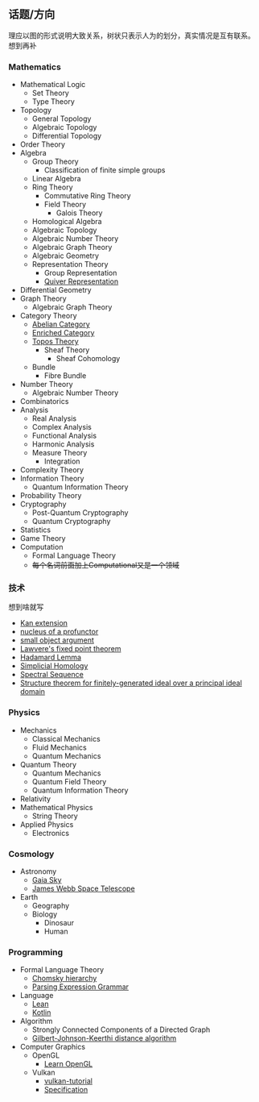 ## 话题/方向
理应以图的形式说明大致关系，树状只表示人为的划分，真实情况是互有联系。
想到再补

### Mathematics
* Mathematical Logic
  * Set Theory
  * Type Theory
* Topology
  * General Topology
  * Algebraic Topology
  * Differential Topology
* Order Theory
* Algebra   
  * Group Theory
    * Classification of finite simple groups  
  * Linear Algebra
  * Ring Theory
    * Commutative Ring Theory
    * Field Theory
      * Galois Theory
  * Homological Algebra
  * Algebraic Topology
  * Algebraic Number Theory
  * Algebraic Graph Theory
  * Algebraic Geometry
  * Representation Theory
    * Group Representation
    * [Quiver Representation](https://ncatlab.org/nlab/show/quiver+representation)
* Differential Geometry
* Graph Theory
  * Algebraic Graph Theory
* Category Theory
  * [Abelian Category](https://ncatlab.org/nlab/show/abelian+category)
  * [Enriched Category](https://ncatlab.org/nlab/show/enriched+category)
  * [Topos Theory](https://ncatlab.org/nlab/show/topos)
    * Sheaf Theory
      * Sheaf Cohomology
  * Bundle
    * Fibre Bundle
* Number Theory
  * Algebraic Number Theory
* Combinatorics
* Analysis
  * Real Analysis
  * Complex Analysis
  * Functional Analysis
  * Harmonic Analysis
  * Measure Theory
    * Integration 
* Complexity Theory
* Information Theory
  * Quantum Information Theory
* Probability Theory
* Cryptography
  * Post-Quantum Cryptography
  * Quantum Cryptography
* Statistics
* Game Theory
* Computation
  * Formal Language Theory
  * ~~每个名词前面加上Computational又是一个领域~~

### 技术
想到啥就写
* [Kan extension](https://ncatlab.org/nlab/show/Kan+extension)
* [nucleus of a profunctor](https://ncatlab.org/nlab/show/nucleus+of+a+profunctor)
* [small object argument](https://ncatlab.org/nlab/show/small+object+argument)
* [Lawvere's fixed point theorem](https://ncatlab.org/nlab/show/Lawvere%27s+fixed+point+theorem)
* [Hadamard Lemma](https://ncatlab.org/nlab/show/Hadamard+lemma)
* [Simplicial Homology](https://ncatlab.org/nlab/show/simplicial+homology)
* [Spectral Sequence](https://ncatlab.org/nlab/show/spectral+sequence)
* [Structure theorem for finitely-generated ideal over a principal ideal domain](https://en.wikipedia.org/wiki/Structure_theorem_for_finitely_generated_modules_over_a_principal_ideal_domain)


### Physics
* Mechanics
  * Classical Mechanics
  * Fluid Mechanics
  * Quantum Mechanics
* Quantum Theory
  * Quantum Mechanics
  * Quantum Field Theory
  * Quantum Information Theory
* Relativity
* Mathematical Physics
  * String Theory
* Applied Physics
  * Electronics

### Cosmology
* Astronomy
  * [Gaia Sky](https://zah.uni-heidelberg.de/gaia/outreach/gaiasky)
  * [James Webb Space Telescope](https://www.jwst.nasa.gov/)
* Earth
  * Geography 
  * Biology 
    * Dinosaur
    * Human

### Programming
* Formal Language Theory
  * [Chomsky hierarchy](https://en.wikipedia.org/wiki/Chomsky_hierarchy)
  * [Parsing Expression Grammar](https://en.wikipedia.org/wiki/Parsing_expression_grammar)
* Language
  * [Lean](https://leanprover.github.io/lean4/doc/)
  * [Kotlin](https://kotlinlang.org/)
* Algorithm
  * Strongly Connected Components of a Directed Graph 
  * [Gilbert-Johnson-Keerthi distance algorithm](https://en.wikipedia.org/wiki/Gilbert%E2%80%93Johnson%E2%80%93Keerthi_distance_algorithm)
* Computer Graphics
  * OpenGL
    * [Learn OpenGL](https://learnopengl.com/)
  * Vulkan
    * [vulkan-tutorial](https://vulkan-tutorial.com/)
    * [Specification](https://registry.khronos.org/vulkan/specs/1.3-extensions/html/vkspec.html)